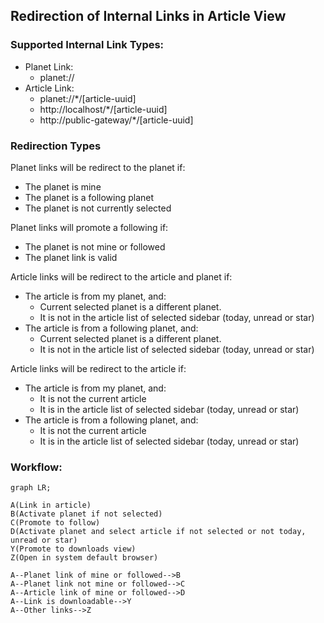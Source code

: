 ## Redirection of Internal Links in Article View

### Supported Internal Link Types:
- Planet Link:
  - planet://
- Article Link:
  - planet://*/[article-uuid]
  - http://localhost/*/[article-uuid]
  - http://public-gateway/*/[article-uuid]

### Redirection Types

Planet links will be redirect to the planet if:
  - The planet is mine
  - The planet is a following planet
  - The planet is not currently selected

Planet links will promote a following if:
- The planet is not mine or followed
- The planet link is valid

Article links will be redirect to the article and planet if:
- The article is from my planet, and:
  -  Current selected planet is a different planet.
  -  It is not in the article list of selected sidebar (today, unread or star)
- The article is from a following planet, and:
  - Current selected planet is a different planet.
  - It is not in the article list of selected sidebar (today, unread or star)

Article links will be redirect to the article if:
- The article is from my planet, and:
  - It is not the current article
  - It is in the article list of selected sidebar (today, unread or star)
- The article is from a following planet, and:
  - It is not the current article
  - It is in the article list of selected sidebar (today, unread or star)


### Workflow:

```mermaid
graph LR;

A(Link in article)
B(Activate planet if not selected)
C(Promote to follow)
D(Activate planet and select article if not selected or not today, unread or star)
Y(Promote to downloads view)
Z(Open in system default browser)

A--Planet link of mine or followed-->B
A--Planet link not mine or followed-->C
A--Article link of mine or followed-->D
A--Link is downloadable-->Y
A--Other links-->Z

```